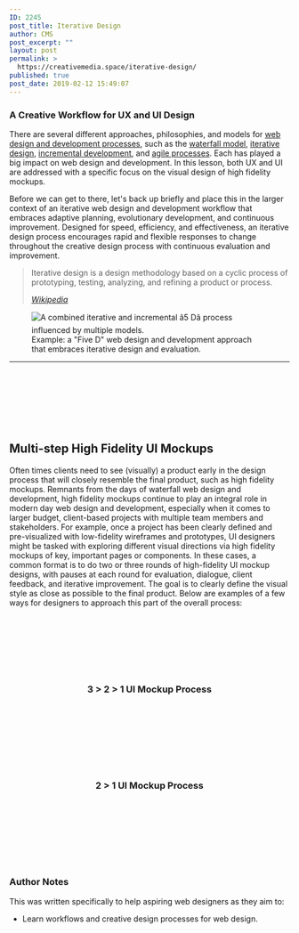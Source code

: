 ```yaml
---
ID: 2245
post_title: Iterative Design
author: CMS
post_excerpt: ""
layout: post
permalink: >
  https://creativemedia.space/iterative-design/
published: true
post_date: 2019-02-12 15:49:07
---
```

<!-- wp:heading {"level":3} -->
<h3>A Creative Workflow for UX and UI&nbsp;Design</h3>
<!-- /wp:heading -->

<!-- wp:paragraph -->
<p>There are several different approaches, philosophies, and models for <a href="https://creativemedia.space/web-design-dev-process/">web design and development processes</a>, such as the <a href="https://en.wikipedia.org/wiki/Waterfall_model">waterfall model</a>, <a href="https://en.wikipedia.org/wiki/Iterative_design">iterative design</a>, <a href="https://en.wikipedia.org/wiki/Iterative_and_incremental_development">incremental development</a>, and <a href="https://en.wikipedia.org/wiki/Agile_software_development">agile processes</a>. Each has played a big impact on web design and development. In this lesson, both UX and UI are addressed with a specific focus on the visual design of high fidelity mockups. </p>
<!-- /wp:paragraph -->

<!-- wp:more -->
<!--more-->
<!-- /wp:more -->

<!-- wp:paragraph -->
<p>Before we can get to there, let's back up briefly and place this in the larger context of an iterative web design and development workflow that embraces adaptive planning, evolutionary development, and continuous improvement. Designed for speed, efficiency, and effectiveness, an iterative design process encourages rapid and flexible responses to change throughout the creative design process with continuous evaluation and improvement.</p>
<!-- /wp:paragraph -->

<!-- wp:quote -->
<blockquote class="wp-block-quote"><p>Iterative design is a design methodology based on a cyclic process of prototyping, testing, analyzing, and refining a product or process.</p><cite><a href="https://en.wikipedia.org/wiki/Iterative_design">Wikipedia</a></cite></blockquote>
<!-- /wp:quote -->

<!-- wp:image -->
<figure class="wp-block-image"><img src="http://egargiulo.com/cms/wp-content/uploads/2018/01/process-iterative-modified.gif" alt="A combined iterative and incremental â5 Dâ process influenced by multiple models."/><figcaption>Example: a "Five D" web design and development approach that embraces iterative design and evaluation. </figcaption></figure>
<!-- /wp:image -->

<!-- wp:separator -->
<hr class="wp-block-separator"/>
<!-- /wp:separator -->

<!-- wp:spacer -->
<div style="height:100px" aria-hidden="true" class="wp-block-spacer"></div>
<!-- /wp:spacer -->

<!-- wp:heading -->
<h2>Multi-step High Fidelity UI Mockups</h2>
<!-- /wp:heading -->

<!-- wp:paragraph -->
<p>Often times clients need to see (visually) a product early in the design process that will closely resemble the final product, such as high fidelity mockups. Remnants from the days of waterfall web design and development, high fidelity mockups continue to play an integral role in modern day web design and development, especially when it comes to larger budget, client-based projects with multiple team members and stakeholders. For example, once a project has been clearly defined and pre-visualized with low-fidelity wireframes and prototypes, UI designers might be tasked with exploring different visual directions via high fidelity mockups of key, important pages or components. In these cases, a common format is to do two or three rounds of high-fidelity UI mockup designs, with pauses at each round for evaluation, dialogue, client feedback, and iterative improvement. The goal is to clearly define the visual style as close as possible to the final product. Below are examples of a few ways for designers to approach this part of the overall process:</p>
<!-- /wp:paragraph -->

<!-- wp:spacer -->
<div style="height:100px" aria-hidden="true" class="wp-block-spacer"></div>
<!-- /wp:spacer -->

<!-- wp:heading {"level":3,"align":"center"} -->
<h3 style="text-align:center">3 > 2 > 1 UI Mockup Process</h3>
<!-- /wp:heading -->

<!-- wp:image {"id":2248,"align":"center"} -->
<div class="wp-block-image"><figure class="aligncenter"><img src="http://egargiulo.com/cms/wp-content/uploads/2019/02/iterativedesign-3-2-1.png" alt="" class="wp-image-2248"/></figure></div>
<!-- /wp:image -->

<!-- wp:spacer -->
<div style="height:100px" aria-hidden="true" class="wp-block-spacer"></div>
<!-- /wp:spacer -->

<!-- wp:heading {"level":3,"align":"center"} -->
<h3 style="text-align:center">2 &gt; 1 UI Mockup Process</h3>
<!-- /wp:heading -->

<!-- wp:image {"id":2250,"align":"center"} -->
<div class="wp-block-image"><figure class="aligncenter"><img src="http://egargiulo.com/cms/wp-content/uploads/2019/02/iterativedesign-2-1-1.png" alt="" class="wp-image-2250"/></figure></div>
<!-- /wp:image -->

<!-- wp:spacer -->
<div style="height:100px" aria-hidden="true" class="wp-block-spacer"></div>
<!-- /wp:spacer -->

<!-- wp:heading {"level":3} -->
<h3>Author Notes</h3>
<!-- /wp:heading -->

<!-- wp:paragraph -->
<p>This was written specifically to help aspiring web designers as they aim to:</p>
<!-- /wp:paragraph -->

<!-- wp:list -->
<ul><li>Learn workflows and creative design processes for web design.</li></ul>
<!-- /wp:list -->
